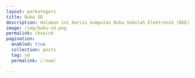 ```yaml
---
layout: perkategori
title: Buku SD
description: Halaman ini berisi kumpulan Buku Sekolah Elektronik (BSE) Satuan Pendidikan Sekolah Dasar (SD) terdiri dari buku guru dan siswa
image: /img/buku-sd.png
permalink: /bse/sd
pagination: 
  enabled: true
  collection: posts
  tag: sd
  permalink: /:num/
  
---
```

